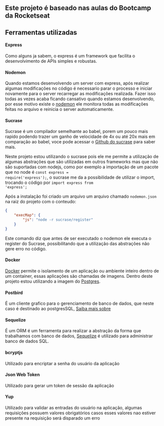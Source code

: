 


## Este projeto é baseado nas aulas do Bootcamp da Rocketseat


## Ferramentas utilizadas

#### Express
Como alguns ja sabem, o express é um framework que facilita o desenvolvimento de APIs simples e robustas.

#### Nodemon
Quando estamos desenvolvendo um server com express, após realizar algumas modificações no código é necessario parar o processo e iniciar novamente para o server recarregar as modificações realizada. Fazer isso todas as vezes acaba ficando cansativo quando estamos desenvolvendo, por esse motivo existe o [nodemon](https://nodemon.io) ele monitora todas as modificações feitas no arquivo e reinicia o server automaticamente.

#### Sucrase
Sucrase é um compilador semelhante ao babel, porem um pouco mais rapido podendo trazer um ganho de velocidade de 4x ou até 20x mais em comparação ao babel, voce pode acessar  o [Github do sucrase](https://github.com/alangpierce/sucrase) para saber mais.

Neste projeto estou utilizando o sucrase pois ele me permite a utilização de algumas abstrações que são utilizadas em outros frameworks mas que não são suportadas com nodejs, como por exemplo a importação de um pacote que no node é <code>const express = require('express');</code>, o sucrase me da a possibilidade de utilizar o import, trocando o código por <code>import express from 'express';</code>

Após a instalação foi criado um arquivo um arquivo chamado <code>nodemon.json</code> na raiz do projeto com o conteudo:

```JSON
{
    "execMap": {
        "js": "node -r sucrase/register"
    }
}

```
Este comando diz que antes de ser executado o nodemon ele executa o register do Sucrase, possibilitando que a utilização das abstrações não gere erro no código.

#### Docker
[Docker](https://www.docker.com/products/docker-enterprise) permite o isolamento de  um aplicação ou ambiente inteiro dentro de um container, essas aplicações são chamadas de imagens. Dentro deste projeto estou utilizando a imagem do [Postgres](https://hub.docker.com/_/postgres).

#### Postbird
É um cliente grafico para o gerenciamento de banco de dados, que neste caso é destinado ao postgresSQL, [Saiba mais sobre](https://electronjs.org/apps/postbird)

#### Sequelize
É um ORM é um ferramenta para realizar a abstração da forma que trabalhamos com banco de dados, [Sequelize](https://sequelize.org) é utilizado para administrar banco de dados SQL.

#### bcryptjs
Utilizado para encriptar a senha do usuário da aplicação

#### Json Web Token
Utilizado para gerar um token de sessão da aplicação

#### Yup
Utilizado para validar as entradas do usuário na aplicação, algumas requisições possuem valores obrigatórios casos esses valores nao estiver presente na requisição será disparado um erro
